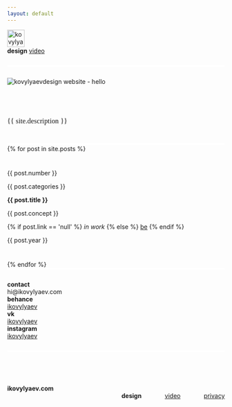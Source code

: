 ```yaml
---
layout: default
---
```


<div class='is-row' style='border-bottom: 4px solid #fff; padding-bottom: 25px; z-index: 100;'>
    <div class='is-col' style='margin-left: 0px!important;'>
        <img src='{{ site.url }}/img/logo.svg' alt='kovylyaevdesign logo' style='height: 40px;'>
    </div>
    <div class='is-col is-container is-items-middle links-nav' style='text-align: right/1important;'>
        <b>design</b>
        <a href='http://video.ikovylyaev.com'>video</a>
    </div>
</div>
<div class='is-row top-line' style='border-bottom: 4px solid #fff; z-index: 100;'>
    <div class='is-col' style='margin: 0px; padding: 25px 0;'>
        <img src='{{ site.url }}/img/hello.svg' alt='kovylyaevdesign website - hello' class='hello'>
    </div>
    <div class='is-col' style='padding: 25px 0;'>
        <h3 style='font-weight: 500; font-family: "IBM Plex Sans";'> {{ site.description }}</h3>
    </div>
</div>

<div class='post-cont' style='border-bottom: 4px solid #fff;z-index: 100;'>
    {% for post in site.posts %}
    <div class='is-row post' style='margin: 0px; padding: 25px 0;' data-bg='{{site.url}}/img/bg/{{post.number}}.jpg'>
        <div class='is-col is-10'>
            <p>{{ post.number }}</p>
        </div>
        <div class='is-col is-20'>
            <p>{{ post.categories }}</p>
        </div>
        <div class='is-col is-30'>
            <b>{{ post.title }}</b>
        </div>
        <div class='is-col is-20'>
            <p>{{ post.concept }}</p>
        </div>
        <div class='is-col is-10'>
            {% if post.link == 'null' %}
                <i>in work</i>
            {% else %}
            <a href='{{ post.link }}'>be</a>
            {% endif %}
        </div>
        <div class='is-col is-10'>
            <p>{{ post.year }}</p>
        </div>
    </div>
    {% endfor %}
</div>
<div class='bg-post'></div>

<div class='is-row contact' style='z-index: 100; margin-top: 25px;'>
    <div class='is-col is-33' style='margin-left: 0px!important;'>
        <b>contact</b>
    </div>
    <div class='is-col is-33' style='margin-left: 0px!important;'>
        <p style='margin: 0px;'>hi@ikovylyaev.com</p>
    </div>
    <div class='is-col is-33' style='margin-left: 0px!important;'>
    </div>
</div>
<div class='is-row contact' style='z-index: 100;'>
    <div class='is-col is-33' style='margin-left: 0px!important;'>
        <b>behance</b>
    </div>
    <div class='is-col is-33' style='margin-left: 0px!important;'>
        <a href='https://behance.net/ikovylyaev' target='_blank'>ikovylyaev</a>
    </div>
    <div class='is-col is-33' style='margin-left: 0px!important;'>
    </div>
</div>
<div class='is-row contact' style='z-index: 100;'>
    <div class='is-col is-33' style='margin-left: 0px!important;'>
    </div>
    <div class='is-col is-33' style='margin-left: 0px!important;'>
        <b>vk</b>
    </div>
    <div class='is-col is-33' style='margin-left: 0px!important;'>
        <a href='https://vk.com/ikovylyaev' target='_blank'>ikovylyaev</a>
    </div>
</div>
<div class='is-row contact' style='z-index: 100; margin-bottom: 25px;'>
    <div class='is-col is-33' style='margin-left: 0px!important;'>
    </div>
    <div class='is-col is-33' style='margin-left: 0px!important;'>
        <b>instagram</b>
    </div>
    <div class='is-col is-33' style='margin-left: 0px!important;'>
        <a href='https://instagram.com/ikovylyaev' target='_blank'>ikovylyaev</a>
    </div>
</div>
<div class='is-row contact' style='z-index: 100; padding-top: 75px; border-top: 4px solid #fff;'>
    <div class='is-col' style='margin-left: 0px!important;'>
        <b>ikovylyaev.com</b>
    </div>
    <div class='is-col' style='margin-left: 0px!important; text-align: right;'>
        <b>design</b>
        <a href='http://video.ikovylyaev.com' style='margin-left: 50px;'>video</a>
        <a href='{{ site.url }}/privacy' style='margin-left: 50px;'>privacy</a>
    </div>
</div>

<script src="{{ site.url }}/resources/js/jquery.js"></script>
<script>
$(document).ready(function() {
    console.log("ok");
  $('.post').on('mouseover', function(){
    var url = $(this).data('bg');
    console.log(url);
    $('.bg-post').css({"background-image": "url("+url+")", "background-size":"cover"});
  });
  $('.post').on('mouseleave', function(){
      $('.bg-post').css({"background-image": "url()", "background-size":"cover"});
  })
});
</script>
